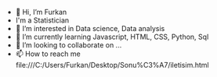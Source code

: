 - 👋 Hi, I’m Furkan
- I'm a Statistician
- 👀 I’m interested in Data science, Data analysis
- 🌱 I’m currently learning Javascript, HTML, CSS, Python, Sql
- 💞️ I’m looking to collaborate on ...
- 📫 How to reach me file:///C:/Users/Furkan/Desktop/Sonu%C3%A7/iletisim.html

<!---
Ogred08/Ogred08 is a ✨ special ✨ repository because its `README.md` (this file) appears on your GitHub profile.
You can click the Preview link to take a look at your changes.
--->

